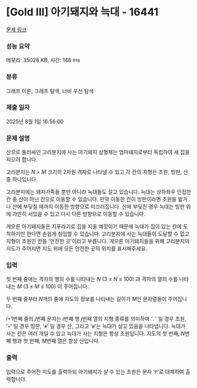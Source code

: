 # [Gold III] 아기돼지와 늑대 - 16441 

[문제 링크](https://www.acmicpc.net/problem/16441) 

### 성능 요약

메모리: 35028 KB, 시간: 148 ms

### 분류

그래프 이론, 그래프 탐색, 너비 우선 탐색

### 제출 일자

2025년 8월 1일 16:56:00

### 문제 설명

<p>산으로 둘러싸인 고리분지에 사는 아기돼지 삼형제는 엄마돼지로부터 독립하여 새 집을 지으려 합니다.</p>

<p>고리분지는 <em>N</em> × <em>M</em> 크기의 2차원 격자로 나타낼 수 있고 각 칸의 지형은 초원, 빙판, 산 중 하나입니다.</p>

<p>고리분지에는 돼지가족들 뿐만 아니라 늑대들도 살고 있습니다. 늑대는 상하좌우 인접한 칸 중 산이 아닌 칸으로 이동할 수 있습니다. 만약 이동한 칸이 빙판이라면 초원을 밟거나 산에 부딪칠 때까지 이동한 방향으로 미끄러집니다. 산에 부딪친 경우 늑대는 빙판 위에 가만히 서있을 수 있고 다시 다른 방향으로 이동할 수 있습니다.</p>

<p>게으른 아기돼지들은 지푸라기로 집을 지을 예정이기 때문에 늑대가 집이 있는 칸에 도착하기만 한다면 손쉽게 침입할 수 있습니다. 고리분지에 사는 늑대들이 도달할 수 없고 지형이 초원인 칸을 '안전한 곳'이라고 부릅니다. 게으른 아기돼지들을 위해 고리분지의 지도가 주어지면 지도 위에 모든 안전한 곳의 위치를 표시해주세요.</p>

### 입력 

 <p>첫 번째 줄에는 격자의 행의 수를 나타내는 <em>N</em> (3 ≤ <em>N</em> ≤ 100) 과 격자의 열의 수를 나타내는 <em>M</em> (3 ≤ <em>M</em> ≤ 100) 이 주어집니다.</p>

<p>두 번째 줄부터 <em>N</em>개의 줄에 지도의 정보를 나타내는 길이가 <em>M</em>인 문자열들이 주어집니다. </p>

<p><em>i</em>+1번째 줄의 <em>j</em>번째 문자는 <em>i</em>번째 행 <em>j</em>번째 열의 지형 종류를 의미하며 '<code>.</code>' 일 경우 초원, '<code>+</code>' 일 경우 빙판, '<code>#</code>' 일 경우 산, 그리고 '<code>W</code>'는 늑대가 살고 있음을 나타냅니다. 늑대가 사는 칸은 여러 개일 수 있고 늑대가 사는 지형은 항상 초원입니다. 지도의 첫 번째, <em>N</em>번째 행과 첫 번째, <em>M</em>번째 열은 항상 산입니다.</p>

### 출력 

 <p>입력으로 주어진 지도를 출력하되 아기돼지가 살 수 있는 초원은 문자 '<code>P</code>'로 대체하여 출력합니다.</p>

